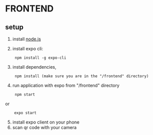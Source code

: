 # FRONTEND

## setup

1. install [node.js](https://nodejs.org/en/)
2. install expo cli:

        npm install -g expo-cli
    
3. install dependencies,
        
        npm install (make sure you are in the "/frontend" directory)

4. run application with expo from "/frontend" directory
        
        npm start
        
or

        expo start
        
5. install expo client on your phone
6. scan qr code with your camera
